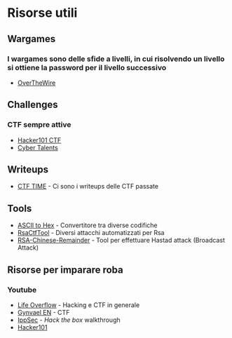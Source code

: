 # Risorse utili

## Wargames
### I wargames sono delle sfide a livelli, in cui risolvendo un livello si ottiene la password per il livello successivo
- [OverTheWire](https://overthewire.org/wargames/)

## Challenges
### CTF sempre attive
- [Hacker101 CTF](https://ctf.hacker101.com)
- [Cyber Talents](https://cybertalents.com/challenges)

## Writeups
- [CTF TIME](https://ctftime.org) - Ci sono i writeups delle CTF passate

## Tools
- [ASCII to Hex](https://www.asciitohex.com/) - Convertitore tra diverse codifiche
- [RsaCtfTool](https://github.com/Ganapati/RsaCtfTool) - Diversi attacchi automatizzati per Rsa
- [RSA-Chinese-Remainder](https://github.com/JulesDT/RSA-Hastad) - Tool per effettuare Hastad attack (Broadcast Attack)

## Risorse per imparare roba
### Youtube
- [Life Overflow](https://www.youtube.com/channel/UClcE-kVhqyiHCcjYwcpfj9w) - Hacking e CTF in generale
- [Gynvael EN](https://www.youtube.com/user/GynvaelEN) - CTF
- [IppSec](https://www.youtube.com/channel/UCa6eh7gCkpPo5XXUDfygQQA) - _Hack the box_ walkthrough
- [Hacker101](https://www.hacker101.com/videos)
